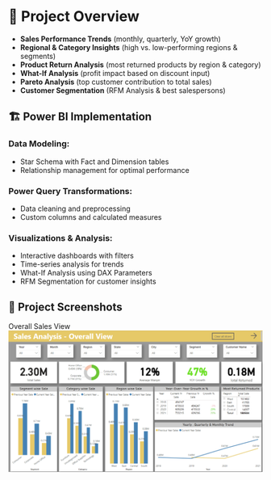 # 📝 Project Overview

- **Sales Performance Trends** (monthly, quarterly, YoY growth)
- **Regional & Category Insights** (high vs. low-performing regions & segments)
- **Product Return Analysis** (most returned products by region & category)
- **What-If Analysis** (profit impact based on discount input)
- **Pareto Analysis** (top customer contribution to total sales)
- **Customer Segmentation** (RFM Analysis & best salespersons)

## 🏗 Power BI Implementation

### Data Modeling:
- Star Schema with Fact and Dimension tables
- Relationship management for optimal performance

### Power Query Transformations:
- Data cleaning and preprocessing
- Custom columns and calculated measures

### Visualizations & Analysis:
- Interactive dashboards with filters
- Time-series analysis for trends
- What-If Analysis using DAX Parameters
- RFM Segmentation for customer insights

## 📸 Project Screenshots
Overall Sales View ![Overall View.png](https://github.com/lalitThokal/Retail-Sales-and-Customer-Analysis/blob/main/Overall%20View.png)

